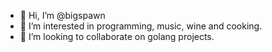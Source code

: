 - 👋 Hi, I’m @bigspawn
- 👀 I’m interested in programming, music, wine and cooking.
- 💞️ I’m looking to collaborate on golang projects.

<!---
bigspawn/bigspawn is a ✨ special ✨ repository because its `README.md` (this file) appears on your GitHub profile.
You can click the Preview link to take a look at your changes.
--->
